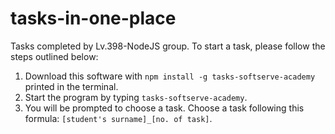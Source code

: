 # tasks-in-one-place

Tasks completed by Lv.398-NodeJS group. To start a task, please follow the steps outlined below:

1. Download this software with `npm install -g tasks-softserve-academy` printed in the terminal.
2. Start the program by typing `tasks-softserve-academy`.
3. You will be prompted to choose a task. Choose a task following this formula: `[student's surname]_[no. of task]`.

